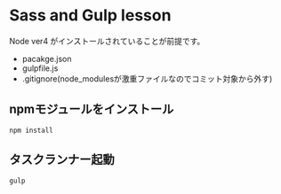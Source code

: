 # Sass and Gulp lesson

Node ver4 がインストールされていることが前提です。

- pacakge.json
- gulpfile.js
- .gitignore(node_modulesが激重ファイルなのでコミット対象から外す)

## npmモジュールをインストール

```npm install```

## タスクランナー起動

```gulp```
